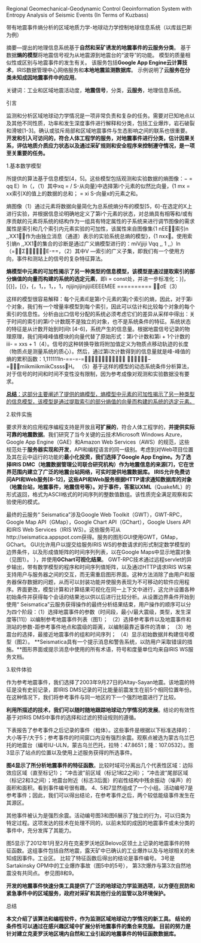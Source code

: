 

Regional Geomechanical-Geodynamic Control  Geoinformation System with Entropy Analysis of Seismic Events (In Terms of Kuzbass)  

带有地震事件熵分析的区域地质力学-地球动力学控制地球信息系统（以库兹巴斯为例）

摘要—提出的地理信息系统基于**自然和采矿诱发的地震事件的云服务分类**。 基于数据**熵的模型**将地震信号视为从地震源到地震台的“波导”的功能。 模型的质量相似性或区别与地震事件的发生有关。 该服务包括**Google App Engine云计算技术**，IRIS数据管理中心网络服务和**本地地震监测数据库**。 示例说明了**云服务在分类未知成因地震事件中的应用**。 

关键词：工业和区域地震活动度，**地震信号**，分类，**云服务**，地理信息系统。



引言

监测和分析区域地球动力学情况是一项非常负责和复杂的任务。需要对已知地点以及其他不同性质，功率和发生深度事件进行解释和分类，包括工业爆炸，岩石破裂和滑坡[1-3]。确认或驳斥局部和区域地震事件与生态影响之间的联系也很重要。**开发和引入可访问的，符合人体工程学的服务，对地震事件进行分类，估计因果关系，评估地质介质应力状态以及通过采矿规则和安全程序来控制遵守情况，是一项至关重要的任务。**



 1.基本数学模型

所提供的算法基于信息模型[4，5]。这些模型包括观测和实验数据的熵图像：− = qq E）ln（，（1）其中xq = / S-从向量}中选择第i个元素的似然比向量，{1 mx = xx索引X的值上的数据的总和； = xi S-向量x的元素之和。

熵图像（1）通过元素将数据向量简化为总系统熵分布的模型[5，6]-在选定的X上进行实验，并根据信息论明确地定义了第i个元素的状态，对总熵具有相等和/或有序贡献的元素将系统的结构作为一组具有特定属性的子系统来进行调节图像的需求属性是索引和几个索引内元素实验的可加性，该属性来自图像集{1 nEE，索引n ,,XX1，作为由独立消息（通道）表示的实验系统总熵的模型}，{1 nxx。使用索引熵n ,,XX1的集合的诊断是通过广义熵模型进行的：miVjjiji Vqq ,, 1 ,,）ln（=∈ΣE-==，（2）其中V —索引的广义子集，即我们有一个使用方向，事件和测站上的信号的复杂特征算法。

**熵模型中元素的可加性揭示了另一种类型的信息模型，该模型是通过提取索引的部分熵值的向量而构建的系统的选定元素**，即i = const处，并进一步标准化：}]，[{}]，[{}，{，1，，1，，1，njijinjijinjijiiEEEEMEE ========== σE（3）

这样的模型很容易解释：每个元素iE是第i个元素的第j个索引的熵，因此，对于第i个对象，我们有一个增量率模型到每个索引，因此可以估计和比较每个对象的每个索引的信息性。分析由出口信号分配的系统必须考虑它们的差异从采样中得出：关于时间的索引的第i个计数既不是独立的对象，也不是系统条件的特征。系统状态的特征是从计数开始到时间t [4-6]，系统产生的信息量。根据地震信号记录的物理原理，我们用峰峰值模块的向量代替了原始形式：第i个计数和第i + 1个计数的iii- = xxs + 1（4）。信号的这种转换导致将附加值定义为物质点移动轨迹的长度（物质点是测量系统的质心）。然后，通过第i次计数得到的信息量就是峰-峰值的熵的累积函数：1,111111ln-==-=-= − =miikmiikmiikCssssH。 （5）基于这样的模型的动态系统条件分析算法，对于信号的时间和时间不变性没有限制，因为参考成像对观测和实验数据没有要求。

<u>**总结**：这部分主要阐述了提供的熵模型，熵模型中元素的可加性揭示了另一种类型的信息模型，该模型是通过提取索引的部分熵值的向量而构建的系统的选定元素。</u>

2.软件实施

要求开发的应用程序编程支持是开放且**可扩展的**，符合人体工程学的，**并提供实际可靠的地震数据**。我们研究了当今关键的云技术Microsoft Windows Azure，Google App Engine（GAE）和Amazon Web Services（AWS）的规范，这些规范处于**服务器实现和开发**，API和编程语言的同一级别。考虑到对Web项目位置及其在云中运行的功能的**最小化投资，我们选择了Google App Engine。**为了选择IRIS DMC（地震数据管理公司联合研究机构）作为地震信息的来源[7]，它在世界范围内建立了广泛的地震台站网络，可实时提供地震数据库。 IRIS允许免费访问API和Web服务[8-12]，这些API和Web服务根据HTTP请求通知数据库的对象（**地震台站，地震事件，地震信号等**）。对于事件，答案以**XML**（QuakeML）的形式返回，格式为ASCII格式的时间序列的整数值数组。该性质完全满足观察和实验使用的模式。

最终的云服务“ Seismatica”涉及Google Web Toolkit（GWT），GWT-RPC，Google Map API（GMap），Google Chart API（GChart），Google Users API和IRIS Web Services（IRIS WS）。这些服务可从http://seismatica.appspot.com获得。服务的图形GUI使用GWT，GMap，GChart。 GUI允许用户以提交给服务IRIS WS的参数请求的形式制定数学模型的边界条件，以及形成值矩阵的时间序列列表，以在Google Maps中显示地震对象（见图1）。 ），并使用**GChart可视化结果**。 GWT-RPC技术通过远程servlet的异步输出，带有数学模型的程序和时间序列值矩阵，以及通过HTTP请求IRIS WS来支持用户与服务器之间的交互，而无需重启图形界面。这种方法消除了由用户和服务器保存数据的问题，从而可以封装功能并使服务表现为不可移动的软件应用程序。界面更改，模型计算和计算结果可视化在同一上下文中进行，这允许设置各种初始条件并获得每个会话的结果池以供以后进行比较分析。从设置边界条件开始到使用“ Seismatica”云服务获得操作的最终分析结果结束，用户操作的顺序可以分为四个阶段：（1）选择地震事件的参数（时间段，最小/最大震级，类型，发生深度等[11]）以编制参考地震事件列表（图1）； （2）选择参考事件以及地震事件和测站的参数-距参考事件地点和震级的距离，以编制最靠近事件的清单； （3）地震台的选择，最接近地震事件的组和时间序列； （4）显示初始数据并构建信号模型（图2）。 **Seismatica具有一个提示消息和警告系统，以防用户采取错误的措施。**图形界面或提示消息中使用的所有术语，符号和度量单位均来自IRIS WS服务文档。



3.软件体验

作为参考地震事件，我们选择了2003年9月27日的Altay-Sayan地震。该地震的特征是没有史前记录，即IRIS DMS记录的可比能量前震发生在前5个相同位置年份。在这种情况下，我们将参考事件与同一地区的下一个强烈地震进行了比较。

**利用所描述的技术，我们可以随时随地跟踪地球动力学情况的发展**。结论的有效性基于对IRIS DMS中事件的选择和过滤的预设规则的遵循。

下表报告了参考事件之后记录的事件（粗体）。这些事件是根据以下标准选择的：大小等于/大于5；参考事件的时间窗口内没有强烈余震。观察点被选为蒙古乌兰巴托的地震台（编号IU-ULN，蒙古乌兰巴托，拉特：47.8651；隆：107.0532）。图3显示了站点的位置以及使用上述服务获得的所选事件。

**图4显示了所分析地震事件的特征函数**。比较时域可分离出几个代表性区域：边际效应区域（直至标记1）； “冲击波”前区域（标记1和2之间）； “冲击波”尾部区域（标记2和3之间）；地震台附近（标志3后面）的岩性结构中残余振动（噪声）的面积和面积。看到事件编号很有趣。 4、5和7显然组成了一个小组。活动编号7是参考事件；因此，我们可以得出结论，在参考事件之后，两个较低能级事件发生在其源区。

其他事件被认为是强烈余震。活动编号图3和图6展示了独立的行为，可以归类为特定过程。这项发达的技术在处理不同的，以前未知的成因的地震事件或未分类的事件中，充分发挥了其能力。



图5显示了2012年1月至2月在克麦罗沃地区Belovo区领土上记录的地震事件的特征函数。这组事件包括自然地震，露天矿中已确认的工业爆炸以及与地球相关的未知成因事件。工业区。 比较了特征函数后得出的结论是事件编号。 3号是Sartakinsky OPM中的工业爆炸事故（图5中的5号）， 第3次爆炸与第3次自然地震没有共同点。 参见图8和9。

**开发的地震事件快速分类工具提供了广泛的地球动力学监测选项，以方便在民防和紧急事件中的区域服务，政府对采矿和其他行业的监管以及环境保护。**



总结

**本文介绍了该算法和编程软件，作为监测区域地球动力学情况的新工具。 结论的条件性可以通过在感兴趣区域中扩展分析地震事件的集合来克服。 目前的努力是针对建立克麦罗沃地区境内自然和工业引起的地震事件的特征函数数据库。**


